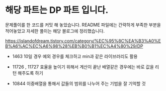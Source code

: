 # 해당 파트는 DP 파트 입니다. 

문제풀이를 한 코드를 커밋 해 놓았습니다. README 파일에는 간략하게 부족한 부분을 적어놓았고
자세한 풀이는 해당 블로그에 정리했습니다. 

https://islandofdream.tistory.com/category/%EC%95%8C%EA%B3%A0%EB%A6%AC%EC%A6%98%28%EB%B0%B1%EC%A4%80%29/DP


 - 1463
 10일 경우 예외 경우를 체크하고 min과 같은 라이브러리도 활용 
 
 - 11726 , 11727
 효율을 높이기 위해서 계산이 끝난 배열같은 경우에는 바로 값을 리턴 해주도록 하기

- 10844 
이중배열을 통해서 값들의 범위를 나누어 주는 기법을 잘 기억할 것 
